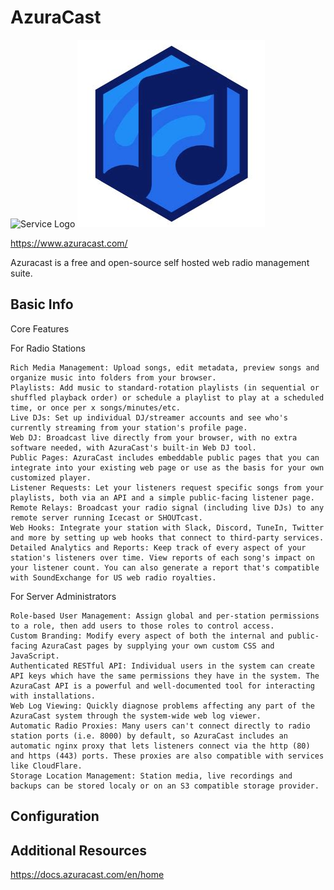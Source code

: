 # AzuraCast

![Service Logo](assets\services\azuracast\azuracast.jpg)
![Alt text](../../assets/services/azuracast/azuracast.jpg)

https://www.azuracast.com/

Azuracast is a free and open-source self hosted web radio management suite.


## Basic Info

Core Features

For Radio Stations

    Rich Media Management: Upload songs, edit metadata, preview songs and organize music into folders from your browser.
    Playlists: Add music to standard-rotation playlists (in sequential or shuffled playback order) or schedule a playlist to play at a scheduled time, or once per x songs/minutes/etc.
    Live DJs: Set up individual DJ/streamer accounts and see who's currently streaming from your station's profile page.
    Web DJ: Broadcast live directly from your browser, with no extra software needed, with AzuraCast's built-in Web DJ tool.
    Public Pages: AzuraCast includes embeddable public pages that you can integrate into your existing web page or use as the basis for your own customized player.
    Listener Requests: Let your listeners request specific songs from your playlists, both via an API and a simple public-facing listener page.
    Remote Relays: Broadcast your radio signal (including live DJs) to any remote server running Icecast or SHOUTcast.
    Web Hooks: Integrate your station with Slack, Discord, TuneIn, Twitter and more by setting up web hooks that connect to third-party services.
    Detailed Analytics and Reports: Keep track of every aspect of your station's listeners over time. View reports of each song's impact on your listener count. You can also generate a report that's compatible with SoundExchange for US web radio royalties.

For Server Administrators

    Role-based User Management: Assign global and per-station permissions to a role, then add users to those roles to control access.
    Custom Branding: Modify every aspect of both the internal and public-facing AzuraCast pages by supplying your own custom CSS and JavaScript.
    Authenticated RESTful API: Individual users in the system can create API keys which have the same permissions they have in the system. The AzuraCast API is a powerful and well-documented tool for interacting with installations.
    Web Log Viewing: Quickly diagnose problems affecting any part of the AzuraCast system through the system-wide web log viewer.
    Automatic Radio Proxies: Many users can't connect directly to radio station ports (i.e. 8000) by default, so AzuraCast includes an automatic nginx proxy that lets listeners connect via the http (80) and https (443) ports. These proxies are also compatible with services like CloudFlare.
    Storage Location Management: Station media, live recordings and backups can be stored localy or on an S3 compatible storage provider.


## Configuration



## Additional Resources

https://docs.azuracast.com/en/home

